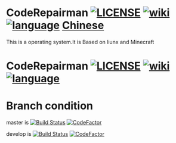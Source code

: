 # CodeRepairman [![LICENSE](https://img.shields.io/github/license/SuperSystemStudio/CodeRepairwoman.svg)](https://github.com/SuperSystemStudio/CodeRepairwoman/blob/master/LICENSE) [![wiki](https://img.shields.io/badge/about-wiki-blue.svg)](https://supersystemstudio.github.io/CodeRepairwomanwiki)  [![language](https://img.shields.io/badge/language-Python-blue.svg)]()    [Chinese](https://mryan05.coding.me/about_CodeRepairwoman)
This is a operating system.It is Based on liunx and Minecraft
# CodeRepairman [![LICENSE](https://img.shields.io/github/license/SuperSystemStudio/CodeRepairwoman.svg)](https://github.com/SuperSystemStudio/CodeRepairwoman/blob/master/LICENSE) [![wiki](https://img.shields.io/badge/about-wiki-blue.svg)](https://supersystemstudio.github.io/CodeRepairwomanwiki)  [![language](https://img.shields.io/badge/language-Python-blue.svg)](https://github.com/SuperSystemStudio/CodeRepairwoman)

# Branch condition
master is [![Build Status](https://travis-ci.com/SuperSystemStudio/CodeRepairwoman.svg?branch=master)](https://travis-ci.com/SuperSystemStudio/CodeRepairwoman) [![CodeFactor](https://www.codefactor.io/repository/github/supersystemstudio/coderepairwoman/badge/master)](https://www.codefactor.io/repository/github/supersystemstudio/coderepairwoman/overview/master)

develop is [![Build Status](https://travis-ci.com/SuperSystemStudio/CodeRepairwoman.svg?branch=develop)](https://travis-ci.com/SuperSystemStudio/CodeRepairwoman) [![CodeFactor](https://www.codefactor.io/repository/github/supersystemstudio/coderepairwoman/badge/develop)](https://www.codefactor.io/repository/github/supersystemstudio/coderepairwoman/overview/develop)

